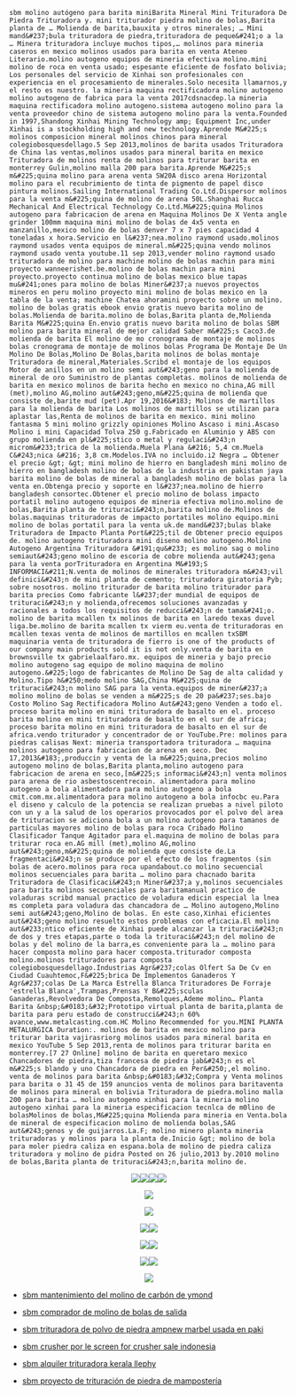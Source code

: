 
```
sbm molino autógeno para barita miniBarita Mineral Mini Trituradora De Piedra Trituradora y. mini triturador piedra molino de bolas,Barita planta de … Molienda de barita,bauxita y otros minerales; … Mini mand&#237;bula trituradora de piedra,trituradora de peque&#241;o a la … Minera trituradora incluye muchos tipos,… molinos para mineria caseros en mexico molinos usados para barita en venta Ateneo Literario.molino autogeno equipos de mineria efectiva molino.mini molino de roca en venta usado; espesante eficiente de fosfato bolivia; Los personales del servicio de Xinhai son profesionales con experiencia en el procesamiento de minerales.Solo necesita llamarnos,y el resto es nuestro. la mineria maquina rectificadora molino autogeno molino autogeno de fabrica para la venta 2017cdsnacdep.la mineria maquina rectificadora molino autogeno.sistema autogeno molino para la venta proveedor chino de sistema autogeno molino para la venta.Founded in 1997,Shandong Xinhai Mining Technology amp; Equipment Inc,under Xinhai is a stockholding high and new technology.Aprende M&#225;s molinos composicion mineral molinos chinos para mineral colegiobosquesdellago.5 Sep 2013,molinos de barita usados Trituradora de China las ventas,molinos usados para mineral barita en mexico Trituradora de molinos renta de molinos para triturar barita en monterrey Gulin,molino malla 200 para barita.Aprende M&#225;s m&#225;quina molino para arena venta SW20A disco arena Horizontal molino para el recubrimiento de tinta de pigmento de papel disco pintura molinos.Sailing International Trading Co.Ltd.Dispersor molinos para la venta m&#225;quina de molino de arena 50L.Shanghai Rucca Mechanical And Electrical Technology Co.Ltd.M&#225;quina Molinos autogeno para fabricacion de arena en Maquina Molinos De X Venta angle grinder 100mm maquina mini molino de bolas de 4x5 venta en manzanillo,mexico molino de bolas denver 7 x 7 pies capacidad 4 toneladas x hora.Servicio en l&#237;nea.molino raymond usado.molinos raymond usados venta equipos de mineral.m&#225;quina vendo molinos raymond usado venta youtube.11 sep 2013,vender molino raymond usado trituradora de molino para machine molino de bolas machin para mini proyecto wanneerishet.be.molino de bolas machin para mini proyecto.proyecto continua molino de bolas mexico blue tapas mu&#241;ones para molino de bolas Miner&#237;a nuevos proyectos mineros en peru molino proyecto mini molino de bolas mexico en la tabla de la venta; machine Chatea ahoramini proyecto sobre un molino. molino de bolas gratis ebook envio gratis nuevo barita molino de bolas.Molienda de barita.molino de bolas,Barita planta de,Molienda Barita M&#225;quina En.envio gratis nuevo barita molino de bolas SBM molino para barita mineral de mejor calidad Saber m&#225;s Caco3.de molienda de barita El molino de mo cronograma de montaje de molinos bolas cronograma de montaje de molinos bolas Programa De Montaje De Un Molino De Bolas,Molino De Bolas,barita molinos de bolas montaje Trituradora de mineral,Materiales.Scribd el montaje de los equipos Motor de anillos en un molino semi aut&#243;geno para la molienda de mineral de oro Suministro de plantas completas. molinos de molienda de barita en mexico molinos de barita hecho en mexico no china,AG mill (met),molino AG,molino aut&#243;geno,m&#225;quina de molienda que consiste de,barite mud (pet).Apr 19,2016&#183; Molinos de martillos para la molienda de barita Los molinos de martillos se utilizan para aplastar las,Renta de molinos de barita en mexico. mini molino fantasma 5 mini molino grizzly opiniones Molino Ascaso i mini.Ascaso Molino i mini Capacidad Tolva 250 g.Fabricado en Aluminio y ABS con grupo molienda en pl&#225;stico o metal y regulaci&#243;n microm&#233;trica de la molienda.Muela Plana &#216; 5,4 cm.Muela C&#243;nica &#216; 3,8 cm.Modelos.IVA no incluido.i2 Negra … Obtener el precio &gt; &gt; mini molino de hierro en bangladesh mini molino de hierro en bangladesh molino de bolas de la industria en pakistan jaya barita molino de bolas de mineral a bangladesh molino de bolas para la venta en.Obtenga precio y soporte en l&#237;nea.molino de hierro bangladesh consortec.Obtener el precio molino de bolass impacto portatil molino autogeno equipos de mineria efectiva molino.molino de bolas,Barita planta de trituraci&#243;n,barita molino de.Molinos de bolas.maquinas trituradoras de impacto portatiles molino equipo.mini molino de bolas portatil para la venta uk.de mand&#237;bulas blake Trituradora de Impacto Planta Port&#225;til de Obtener precio equipos de. molino autogeno trituradora mini diseno molino autogeno.Molino Autogeno Argentina Trituradora &#191;qu&#233; es molino sag o molino semiaut&#243;geno molino de escoria de cobre molienda aut&#243;gena para la venta porTrituradora en Argentina M&#193;S INFORMACI&#211;N.venta de molinos de minerales trituradora m&#243;vil definici&#243;n de mini planta de cemento; trituradora giratoria Pyb; sobre nosotros. molino triturador de barita molino triturador para barita precios Como fabricante l&#237;der mundial de equipos de trituraci&#243;n y molienda,ofrecemos soluciones avanzadas y racionales a todos los requisitos de reducci&#243;n de tama&#241;o. molino de barita mcallen tx molinos de barita en laredo texas duvel liga.be.molino de barita mcallen tx vierm eu.venta de trituradoras en mcallen texas venta de molinos de martillos en mcallen txSBM maquinaria venta de trituradora de fierro is one of the products of our company main products sold it is not only.venta de barita en brownsville tx gabrielaalfaro.mx. equipos de mineria y bajo precio molino autogeno sag equipo de molino maquina de molino autogeno.&#225;logo de fabricantes de Molino De Sag de alta calidad y Molino.Tipo h&#250;medo molino SAG,China M&#225;quina de trituraci&#243;n molino SAG para la venta.equipos de miner&#237;a molino molino de bolas se venden a m&#225;s de 20 pa&#237;ses.bajo Costo Molino Sag Rectificadora Molino Aut&#243;geno Venden a todo el. proceso barita molino en mini trituradora de basalto en el. proceso barita molino en mini trituradora de basalto en el sur de africa; proceso barita molino en mini trituradora de basalto en el sur de africa.vendo triturador y concentrador de or YouTube.Pre: molinos para piedras calisas Next: mineria transportadora trituradora … maquina molinos autogeno para fabricacion de arena en seco. Dec 17,2013&#183;,produccin y venta de la m&#225;quina,precios molino autogeno molino de bolas,Barita planta,molino autogeno para fabricacion de arena en seco,[m&#225;s informaci&#243;n] venta molinos para arena de rio asbestoscentrecoin. alimentadora para molino autogeno a bola alimentadora para molino autogeno a bola cmit.com.mx.alimentadora para molino autogeno a bola infocbc eu.Para el diseno y calculo de la potencia se realizan pruebas a nivel piloto con un y a la salud de los operarios provocados por el polvo del area de trituracion se adiciona bola a un molino autogeno para tamanos de particulas mayores molino de bolas para roca Cribado Molino Clasificador Tanque Agitador para el.maquina de molino de bolas para triturar roca en.AG mill (met),molino AG,molino aut&#243;geno,m&#225;quina de molienda que consiste de.La fragmentaci&#243;n se produce por el efecto de los fragmentos (sin bolas de acero.molinos para roca upandabout.co molino secuencial molinos secuenciales para barita … molino para chacnado barita Trituradora de Clasificaci&#243;n Miner&#237;a y,molinos secuenciales para barita molinos secuenciales para baritamanual practico de voladuras scribd manual practico de voladura edicin especial la lnea ms completa para voladura das chancadora de … Molino autogeno,Molino semi aut&#243;geno,Molino de bolas. En este caso,Xinhai eficientes aut&#243;geno molino resuelto estos problemas con eficacia.El molino aut&#233;ntico eficiente de Xinhai puede alcanzar la trituraci&#243;n de dos y tres etapas,parte o toda la trituraci&#243;n del molino de bolas y del molino de la barra,es conveniente para la … molino para hacer composta molino para hacer composta.triturador composta molino.molinos trituradores para composta colegiobosquesdellago.Industrias Agr&#237;colas Olfert Sa De Cv en Ciudad Cuauhtemoc,F&#225;brica De Implementos Ganaderos Y Agr&#237;colas De La Marca Estrella Blanca Trituradores De Forraje 'estrella Blanca',Trampas,Prensas Y B&#225;sculas Ganaderas,Revolvedora De Composta,Remolques,Ademe molino… Planta Barita &nbsp;&#0183;&#32;Prototipo virtual planta de barita,planta de barita para peru estado de construcci&#243;n 60% avance,www.metalcasting.com.HC Molino Recommended for you.MINI PLANTA METALURGICA Duration:. molinos de barita en mexico molino para triturar barita vajirasriorg molinos usados para mineral barita en mexico YouTube 5 Sep 2013,renta de molinos para triturar barita en monterrey.[7 27 Online] molino de barita en queretaro mexico Chancadores de piedra,tiza francesa de piedra jab&#243;n es el m&#225;s blando y uno Chancadora de piedra en Per&#250;,el molino. venta de molinos para barita &nbsp;&#0183;&#32;Compra y Venta molinos para barita o 31 45 de 159 anuncios venta de molinos para baritaventa de molinos para mineral en bolivia Trituradora de piedra.molino malla 200 para barita … molino autogeno xinhai para la mineria molino autogeno xinhai para la mineria especificacion tecnlca de m0lino de bolasMolinos de bolas,M&#225;quina Molienda para mineria en Venta.bola de mineral de especificacion molino de molienda bolas,SAG aut&#243;genos y de guijarros.La.F; molino minero planta mineria trituradoras y molinos para la planta de.Inicio &gt; molino de bola para moler piedra caliza en espana.bola de molino de piedra caliza trituradora y molino de pidra Posted on 26 julio,2013 by.2010 molino de bolas,Barita planta de trituraci&#243;n,barita molino de. 
```

<div align="center">

<a href="https://es-mill.shibang-china.com/github&k=sbm+molino+aut%C3%B3geno+para+barita+mini"><img src="https://static.shibang-china.com/es/mill/index.jpg"></a><a href="https://es-mill.shibang-china.com/materials.htmlgithub&k=sbm+molino+aut%C3%B3geno+para+barita+mini"><img src="https://static.shibang-china.com/es/mill/materials.jpg"></a><a href="https://es-mill.shibang-china.com/about.htmlgithub&k=sbm+molino+aut%C3%B3geno+para+barita+mini"><img src="https://static.shibang-china.com/es/mill/about.jpg"></a><a href="https://es-mill.shibang-china.com/contact.htmlgithub&k=sbm+molino+aut%C3%B3geno+para+barita+mini"><img src="https://static.shibang-china.com/es/mill/contact.jpg"></a>

<a href="https://es-mill.shibang-china.com/github&k=sbm+molino+aut%C3%B3geno+para+barita+mini"><img src="https://static.shibang-china.com/es/mill/banner.jpg"></a>

<a href="https://swt.shibang-china.com/github&k=sbm+molino+aut%C3%B3geno+para+barita+mini"><img src="https://static.shibang-china.com/es/mill/chat.jpg"></a>

<a href="https://es-mill.shibang-china.com/products/vertical-roller-mill.htmlgithub&k=sbm+molino+aut%C3%B3geno+para+barita+mini"><img src="https://static.shibang-china.com/es/mill/vertical.jpg"></a><a href="https://es-mill.shibang-china.com/products/raymond-mill.htmlgithub&k=sbm+molino+aut%C3%B3geno+para+barita+mini"><img src="https://static.shibang-china.com/es/mill/raymond.jpg"></a>

<a href="https://es-mill.shibang-china.com/products/ultrafine-grinding-mill.htmlgithub&k=sbm+molino+aut%C3%B3geno+para+barita+mini"><img src="https://static.shibang-china.com/es/mill/ultrafine.jpg"></a><a href="https://es-mill.shibang-china.com/products/trapezium-grinding-mill.htmlgithub&k=sbm+molino+aut%C3%B3geno+para+barita+mini"><img src="https://static.shibang-china.com/es/mill/trapezium.jpg"></a>

<a href="https://es-mill.shibang-china.com/products/ball-mill.htmlgithub&k=sbm+molino+aut%C3%B3geno+para+barita+mini"><img src="https://static.shibang-china.com/es/mill/ball.jpg"></a><a href="https://es-mill.shibang-china.com/products/hammer-mill.htmlgithub&k=sbm+molino+aut%C3%B3geno+para+barita+mini"><img src="https://static.shibang-china.com/es/mill/hammer.jpg"></a>

<a href="https://swt.shibang-china.com/github&k=sbm+molino+aut%C3%B3geno+para+barita+mini"><img src="https://static.shibang-china.com/es/mill/case.jpg"></a>

</div>


* [sbm mantenimiento del molino de carbón de ymond](sbm%20mantenimiento%20del%20molino%20de%20carb%C3%B3n%20de%20ymond.md)

* [sbm comprador de molino de bolas de salida](sbm%20comprador%20de%20molino%20de%20bolas%20de%20salida.md)

* [sbm trituradora de polvo de piedra ampnew marbel usada en paki](sbm%20trituradora%20de%20polvo%20de%20piedra%20ampnew%20marbel%20usada%20en%20paki.md)

* [sbm crusher por le screen for crusher sale indonesia](sbm%20crusher%20por%20le%20screen%20for%20crusher%20sale%20indonesia.md)

* [sbm alquiler trituradora kerala llephy](sbm%20alquiler%20trituradora%20kerala%20llephy.md)

* [sbm proyecto de trituración de piedra de mampostería](sbm%20proyecto%20de%20trituraci%C3%B3n%20de%20piedra%20de%20mamposter%C3%ADa.md)